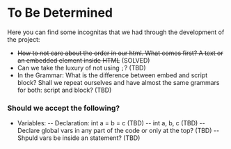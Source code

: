 # To Be Determined
Here you can find some incognitas that we had through the development of the project:
- ~~How to not care about the order in our html. What comes first? A text or an embedded element inside HTML~~ (SOLVED)
- Can we take the luxury of not using ```;```? (TBD)
- In the Grammar: What is the difference between embed and script block? Shall we repeat ourselves and have almost the same grammars for both: script and block? (TBD)

### Should we accept the following?
- Variables:
-- Declaration: int a = b = c (TBD)
-- int a, b, c (TBD)
-- Declare global vars in any part of the code or only at the top? (TBD)
-- Shpuld vars be inside an statement? (TBD)
